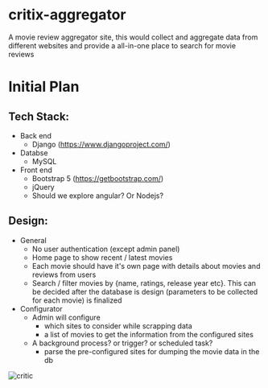 # critix-aggregator
A movie review aggregator site, this would collect and aggregate data from different websites and provide a all-in-one place to search for movie reviews

# Initial Plan
## Tech Stack:
  - Back end
    + Django (https://www.djangoproject.com/)
  - Databse
    + MySQL
  - Front end
    + Bootstrap 5 (https://getbootstrap.com/)
    + jQuery
    + Should we explore angular? Or Nodejs?

## Design:
  + General
    + No user authentication (except admin panel)
    + Home page to show recent / latest movies 
    + Each movie should have it's own page with details about movies and reviews from users
    + Search / filter movies by {name, ratings, release year etc}. This can be decided after the database is design (parameters to be collected for each movie) is finalized
  + Configurator
    + Admin will configure 
      + which sites to consider while scrapping data
      + a list of movies to get the information from the configured sites
    + A background process? or trigger? or scheduled task?
      + parse the pre-configured sites for dumping the movie data in the db

![critic](https://user-images.githubusercontent.com/31511160/122633737-aba2ba00-d0f7-11eb-8012-3d21823bf2fa.jpg)
